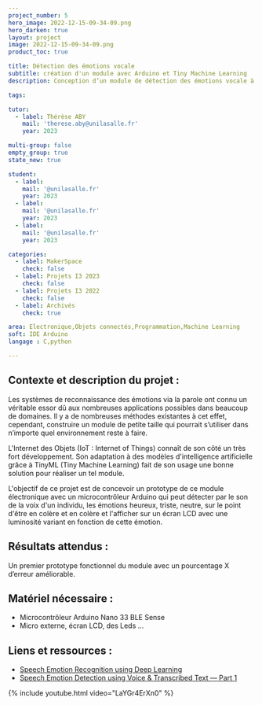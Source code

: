 ```yaml
---
project_number: 5
hero_image: 2022-12-15-09-34-09.png
hero_darken: true
layout: project
image: 2022-12-15-09-34-09.png
product_toc: true

title: Détection des émotions vocale
subtitle: création d'un module avec Arduino et Tiny Machine Learning
description: Conception d’un module de détection des émotions vocale à l’aide d’Arduino et de Tiny Machine Learning.

tags: 

tutor:
  - label: Thérèse ABY
    mail: 'therese.aby@unilasalle.fr'
    year: 2023

multi-group: false
empty_group: true
state_new: true

student:
  - label: 
    mail: '@unilasalle.fr'
    year: 2023
  - label: 
    mail: '@unilasalle.fr'
    year: 2023
  - label: 
    mail: '@unilasalle.fr'
    year: 2023

categories:
  - label: MakerSpace
    check: false
  - label: Projets I3 2023
    check: false
  - label: Projets I3 2022
    check: false
  - label: Archivés
    check: true 

area: Electronique,Objets connectés,Programmation,Machine Learning
soft: IDE Arduino
langage : C,python

---
```

## Contexte et description du projet  :

Les systèmes de reconnaissance des émotions via la parole ont connu un véritable essor dû aux nombreuses applications possibles dans beaucoup de domaines. Il y a de nombreuses méthodes existantes à cet effet, cependant, construire un module de petite taille qui pourrait s’utiliser dans n’importe quel environnement reste à faire. 

L'Internet des Objets (IoT : Internet of Things) connaît de son côté un très fort développement. Son adaptation à des modèles d'intelligence artificielle grâce à TinyML (Tiny Machine Learning) fait de son usage une bonne solution pour réaliser un tel module.

L'objectif de ce projet est de concevoir un prototype de ce module électronique avec un microcontrôleur Arduino qui peut détecter par le son de la voix d'un individu, les émotions heureux, triste, neutre, sur le point d'être en colère et en colère et l'afficher sur un écran LCD avec une luminosité variant en fonction de cette émotion.

## Résultats attendus :

Un premier prototype fonctionnel du module avec un pourcentage X d’erreur améliorable.

## Matériel nécessaire :

- Microcontrôleur Arduino Nano 33 BLE Sense
- Micro externe, écran LCD, des Leds …

## Liens et ressources :

- [Speech Emotion Recognition using Deep Learning](https://www.youtube.com/watch?v=LaYGr4ErXn0)
- [Speech Emotion Detection using Voice & Transcribed Text — Part 1](https://medium.com/analytics-vidhya/speech-emotion-detection-using-voice-transcribed-text-part-1-ce1b9e3e3c12)

{% include youtube.html video="LaYGr4ErXn0" %}